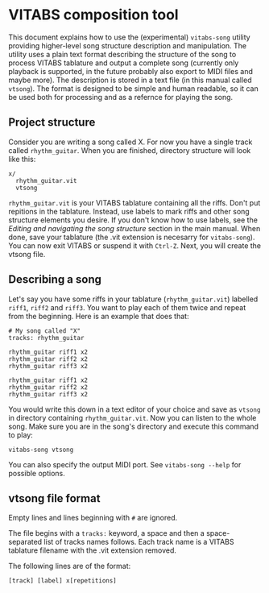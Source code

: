 VITABS composition tool
=======================

This document explains how to use the (experimental) `vitabs-song` utility
providing higher-level song structure description and manipulation.  The utility
uses a plain text format describing the structure of the song to process VITABS
tablature and output a complete song (currently only playback is supported, in
the future probably also export to MIDI files and maybe more).  The description
is stored in a text file (in this manual called `vtsong`).  The format is
designed to be simple and human readable, so it can be used both for processing
and as a refernce for playing the song.


Project structure
-----------------
Consider you are writing a song called X.  For now you have a single track
called `rhythm_guitar`.  When you are finished, directory structure will look
like this:

    x/
      rhythm_guitar.vit
      vtsong

`rhythm_guitar.vit` is your VITABS tablature containing all the riffs.  Don't
put repitions in the tablature.  Instead, use labels to mark riffs and other
song structure elements you desire.  If you don't know how to use labels, see
the *Editing and navigating the song structure* section in the main manual.
When done, save your tablature (the .vit extension is necesarry for
`vitabs-song`).  You can now exit VITABS or suspend it with `Ctrl-Z`.  Next, you
will create the vtsong file.


Describing a song
-----------------
Let's say you have some riffs in your tablature (`rhythm_guitar.vit`) labelled
`riff1`, `riff2` and `riff3`.  You want to play each of them twice and repeat
from the beginning.  Here is an example that does that:

    # My song called "X"
	tracks: rhythm_guitar
    
    rhythm_guitar riff1 x2
    rhythm_guitar riff2 x2
    rhythm_guitar riff3 x2
    
    rhythm_guitar riff1 x2
    rhythm_guitar riff2 x2
    rhythm_guitar riff3 x2

You would write this down in a text editor of your choice and save as `vtsong`
in directory containing `rhythm_guitar.vit`.  Now you can listen to the whole
song.  Make sure you are in the song's directory and execute this command to play:

    vitabs-song vtsong

You can also specify the output MIDI port.  See `vitabs-song --help` for
possible options.


vtsong file format
------------------
Empty lines and lines beginning with `#` are ignored.

The file begins with a `tracks:` keyword, a space and then a space-separated
list of tracks names follows.  Each track name is a VITABS tablature filename
with the .vit extension removed.

The following lines are of the format:

    [track] [label] x[repetitions]


